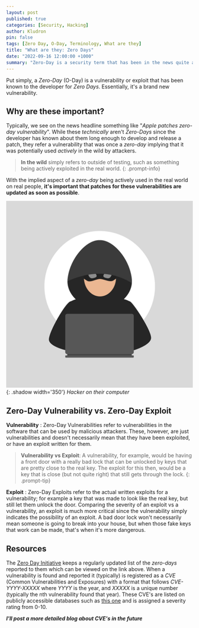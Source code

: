 ```yaml
---
layout: post
published: true
categories: [Security, Hacking]
author: Kludron
pin: false
tags: [Zero Day, O-Day, Terminology, What are they]
title: "What are they: Zero Days"
date: "2022-09-16 12:00:00 +1000"
summary: "Zero-Day is a security term that has been in the news quite a bit recently, but what does it mean?"
---
```


Put simply, a *Zero-Day* (O-Day) is a vulnerability or exploit that has been known to the developer
for *Zero Days*. Essentially, it's a brand new vulnerability.

## Why are these important?

Typically, we see on the news headline something like "*Apple patches zero-day vulnerability*".
While these *technically* aren't *Zero-Days* since the developer has known about them 
long enough to develop and release a patch, they refer a vulnerability that was once
a *zero-day* implying that it was potentially used *actively* in the wild by attackers.

> **In the wild** simply refers to outside of testing, such as something being actively exploited in
the real world.
{: .prompt-info}

With the implied aspect of a *zero-day* being actively used in the real world on real people, **it's
important that patches for these vulnerabilities are updated as soon as possible**.

![Hacker](/assets/img/hacker.png){: .shadow width='350'}
_Hacker on their computer_

## Zero-Day Vulnerability vs. Zero-Day Exploit

**Vulnerability**
: Zero-Day Vulnerabilities refer to vulnerabilities in the software that can be used by malicious
attackers. These, however, are just vulnerabilities and doesn't necessarily mean that they have
been exploited, or have an exploit written for them.

> **Vulnerability vs Exploit**: A vulnerability, for example, would be having a front door with
a really bad lock that can be unlocked by keys that are pretty close to the real key. The exploit
for this then, would be a key that is close (but not quite right) that still gets through the lock.
{: .prompt-tip}

**Exploit**
: Zero-Day Exploits refer to the actual written exploits for a vulnerability; for example a key
that was made to look like the real key, but still let them unlock the door. Comparing
the severity of an exploit vs a vulnerability, an exploit is much more critical since the 
vulnerability simply indicates the possibility of an exploit. A bad door lock won't necessarily
mean someone is going to break into your house, but when those fake keys that work can be made,
that's when it's more dangerous.

## Resources

The [Zero Day Initiative](https://www.zerodayinitiative.com/advisories/upcoming/) keeps a regularly
updated list of the *zero-days* reported to them which can be viewed on the link above. When a
vulnerability is found and reported it (typically) is registered as a *CVE* (Common Vulnerabilities
and Exposures) with a format that follows *CVE-YYYY-XXXXX* where *YYYY* is the year, and *XXXXX* is
a unique number (typically the nth vulnerability found that year). These CVE's are listed on
publicly accessible databases such as [this one](https://www.cvedetails.com/index.php) and is 
assigned a severity rating from 0-10.

***I'll post a more detailed blog about CVE's in the future***
